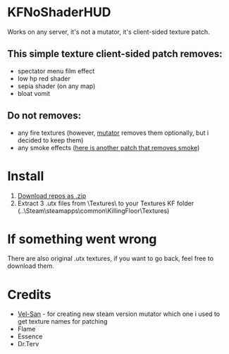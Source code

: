 # KFNoShaderHUD
Works on any server, it's not a mutator, it's client-sided texture patch.
## This simple texture client-sided patch removes:
- spectator menu film effect
- low hp red shader
- sepia shader (on any map)
- bloat vomit
## Do not removes: 
- any fire textures (however, [mutator](https://steamcommunity.com/sharedfiles/filedetails/?id=2446866397) removes them optionally, but i decided to keep them)
- any smoke effects ([here is another patch that removes smoke](https://github.com/rinneten/KFNoSmokePatch))
# Install
1. [Download repos as .zip](https://github.com/rinneten/KFNoShaderHUD/archive/refs/heads/main.zip)
2. Extract 3 .utx files from \Textures\ to your Textures KF folder (..\Steam\steamapps\common\KillingFloor\Textures\)
# If something went wrong
There are also original .utx textures, if you want to go back, feel free to download them.
# Credits
- [Vel-San](http://steamcommunity.com/profiles/76561198122568951) - for creating new steam version mutator which one i used to get texture names for patching
- Flame
- Essence
- Dr.Terv
